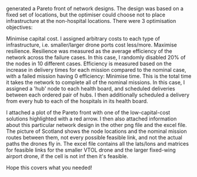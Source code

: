  generated a Pareto front of network designs. The design was based on a fixed set of locations, but the optimiser could choose not to place infrastructure at the non-hospital locations. There were 3 optimisation objectives:

 

Minimise capital cost. I assigned arbitrary costs to each type of infrastructure, i.e. smaller/larger drone ports cost less/more.
Maximise resilience. Resilience was measured as the average efficiency of the network across the failure cases. In this case, I randomly disabled 20% of the nodes in 10 different cases. Efficiency is measured based on the increase in delivery times for each mission compared to the nominal case, with a failed mission having 0 efficiency: 
Minimise time. This is the total time it takes the network to complete all of the nominal missions. In this case, I assigned a 'hub' node to each health board, and scheduled deliveries between each ordered pair of hubs. I then additionally scheduled a delivery from every hub to each of the hospitals in its health board.
 

I attached a plot of the Pareto front with one of the low-capital-cost solutions highlighted with a red arrow. I then also attached information about this particular network design in the other png file and the excel file. The picture of Scotland shows the node locations and the nominal mission routes between them, not every possible feasible link, and not the actual paths the drones fly in. The excel file contains all the lats/lons and matrices for feasible links for the smaller VTOL drone and the larger fixed-wing airport drone, if the cell is not inf then it's feasible.

 

Hope this covers what you needed!